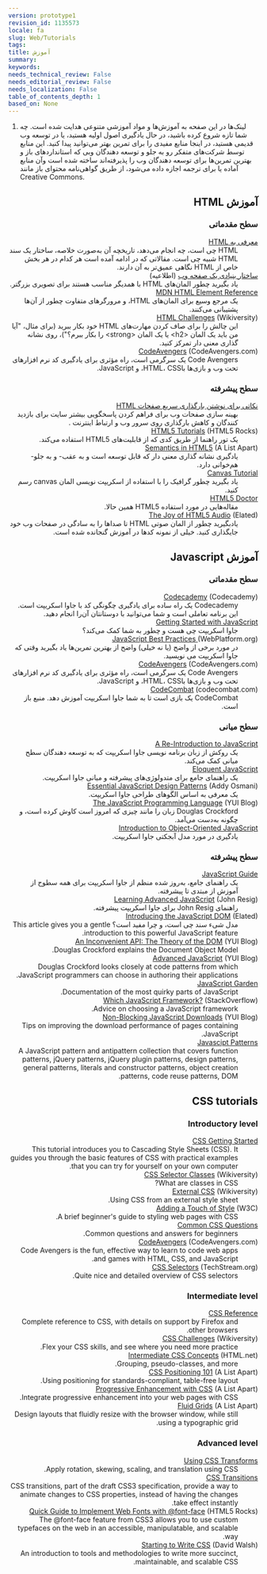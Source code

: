 ```yaml
---
version: prototype1
revision_id: 1135573
locale: fa
slug: Web/Tutorials
tags: 
title: آموزش
summary: 
keywords: 
needs_technical_review: False
needs_editorial_review: False
needs_localization: False
table_of_contents_depth: 1
based_on: None
---
```

<div class="note">
<ol>
 <li><span style="display:none">&nbsp;</span><span style="display:none">&nbsp;</span>لینک‌ها در این صفحه به آموزش‌ها و مواد آموزشی متنوعی هدایت شده است. چه شما تازه شروع کرده باشید، در حال یادگیری اصول اولیه هستید، یا در توسعه وب قدیمی هستید، در اینجا منابع مفیدی را برای تمرین بهتر می‌توانید پیدا کنید. این منابع توسط شرکت‌های متفکر رو به جلو و توسعه دهندگان وبی که استانداردهای باز و بهترین تمرین‌ها برای توسعه دهندگان وب&nbsp;را پذیرفته‌اند ساخته شده است وآن منابع آماده یا برای ترجمه اجازه داده می‌شود، از طریق گواهی‌نامه محتوای باز مانند Creative Commons.</li>
</ol>

<dl>
</dl>
</div>

<div class="row topicpage-table" dir="rtl">
<div class="section">
<h2 class="Documentation" id="Documentation" name="Documentation">آموزش HTML</h2>

<h3 id="سطح_مقدماتی">سطح مقدماتی</h3>

<dl>
 <dt><a href="/en-US/docs/Web/Guide/HTML/Introduction">معرفی به HTML</a></dt>
 <dd>HTML چی است، چه انجام می‌دهد، تاریخچه آن به‌صورت خلاصه، ساختار یک سند HTML شبیه چی است. مقالاتی که در ادامه آمده است هر کدام در هر بخش خاص از HTML نگاهی عمیق‌تر به آن دارند.</dd>
 <dt><a href="http://reference.sitepoint.com/html/page-structure" rel="external">ساختار بنیادی یک صفحه وب</a> (اطلاعیه)</dt>
 <dd>یاد بگیرید چطور المان‌های HTML با همدیگر مناسب هستند برای تصویری بزرگتر.</dd>
 <dt><a href="https://developer.mozilla.org/en-US/docs/HTML/Element">MDN HTML Element Reference</a></dt>
 <dd>یک مرجع وسیع برای المان‌های HTML، و مرورگرهای متفاوت چطور از آن‌ها پشتیبانی می‌کنند.</dd>
 <dt><a href="http://wikiversity.org/wiki/Web_Design/HTML_Challenges" rel="external">HTML Challenges</a> (Wikiversity)</dt>
 <dd>این چالش را برای صاف کردن مهارت‌های HTML خود بکار ببرید (برای مثال، "آیا من باید یک المان &lt;h2&gt; یا یک المان &lt;strong&gt; را بکار ببرم؟")، روی نشانه گذاری معنی دار تمرکز کنید.</dd>
 <dt><a href="http://codeavengers.com/" title="http://codeavengers.com/">CodeAvengers</a> (CodeAvengers.com)</dt>
 <dd>Code Avengers یک سرگرمی است، راه مؤثری برای یادگیری کد نرم افزارهای تحت وب و بازی‌ها باHTML، CSS، و JavaScript.</dd>
</dl>

<h3 id="سطح_پیشرفته">سطح پیشرفته</h3>

<dl>
 <dt><a href="https://developer.mozilla.org/en-US/docs/Tips_for_Authoring_Fast-loading_HTML_Pages">نکاتی برای نوشتن بارگذاری سریع صفحات HTML </a></dt>
 <dd>بهینه سازی صفحات وب برای فراهم کردن پاسخگویی بیشتر سایت برای بازدید کنندگان و کاهش بارگذاری روی سرور وب و ارتباط اینترنت .</dd>
 <dt><a href="http://www.html5rocks.com/tutorials/" rel="external">HTML5 Tutorials</a> (HTML5 Rocks)</dt>
 <dd>یک تور راهنما از طریق کدی که از قابلیت‌های HTML5 استفاده می‌کند.</dd>
 <dt><a href="http://www.alistapart.com/articles/semanticsinhtml5/" rel="external">Semantics in HTML5</a> (A List Apart)</dt>
 <dd>یادگیری نشانه گذاری معنی دار که قابل توسعه است و به عقب- و به جلو-هم‌خوانی دارد.</dd>
 <dt><a href="https://developer.mozilla.org/en-US/docs/Canvas_tutorial">Canvas Tutorial</a></dt>
 <dd>یاد بگیرید چطور گرافیک را با استفاده از اسکریپت نویسی المان canvas رسم کنید.</dd>
 <dt><a href="http://html5doctor.com/" rel="external">HTML5 Doctor</a></dt>
 <dd>مقاله‌هایی در مورد استفاده HTML5 همین حالا.</dd>
 <dt><a href="http://www.elated.com/articles/html5-audio/" rel="external">The Joy of HTML5 Audio</a> (Elated)</dt>
 <dd>یادبگیرید چطور از المان صوتی HTML تا صداها را به سادگی در صفحات وب خود جایگذاری کنید. خیلی از نمونه کدها در آموزش گنجانده شده است.</dd>
</dl>

<h2 class="Documentation" id="Documentation" name="Documentation">آموزش Javascript</h2>

<h3 id="سطح_مقدماتی_2">سطح مقدماتی</h3>

<dl>
 <dt><a href="http://www.codecademy.com/">Codecademy</a> (Codecademy)</dt>
 <dd>Codecademy یک راه ساده برای یادگیری چگونگی کد با جاوا اسکریپت است. این برنامه تعاملی است و شما می‌توانید با دوستانتان آن‌را انجام دهید.</dd>
 <dt><a href="https://developer.mozilla.org/en-US/docs/JavaScript/Getting_Started">Getting Started with JavaScript</a></dt>
 <dd>جاوا اسکریپت چی هست و چطور به شما کمک می‌کند؟</dd>
 <dt><a href="http://docs.webplatform.org/wiki/tutorials/javascript_best_practices" rel="external">JavaScript Best Practices</a><a href="http://docs.webplatform.org/wiki/tutorials/javascript_best_practices" title="http://docs.webplatform.org/wiki/tutorials/javascript_best_practices"> </a>(WebPlatform.org)</dt>
 <dd>در مورد برخی از واضح (یا نه خیلی) واضح از بهترین تمرین‌ها یاد بگیرید وقتی که جاوا اسکریپت می نویسید.</dd>
 <dt><a href="http://codeavengers.com/" title="http://codeavengers.com/">CodeAvengers</a> (CodeAvengers.com)</dt>
 <dd>Code Avengers یک سرگرمی است، راه مؤثری برای یادگیری کد نرم افزارهای تحت وب و بازی‌ها باHTML، CSS، و JavaScript.</dd>
 <dt><a href="http://codecombat.com/#">CodeCombat</a> (codecombat.com)</dt>
 <dd>CodeCombat یک بازی است تا به شما جاوا اسکریپت آموزش دهد. منبع باز است.</dd>
</dl>

<h3 id="سطح_میانی">سطح میانی</h3>

<dl>
 <dt><a href="https://developer.mozilla.org/en-US/docs/A_re-introduction_to_JavaScript">A Re-Introduction to JavaScript</a></dt>
 <dd>یک روکش از زبان برنامه نویسی جاوا اسکریپت که به توسعه دهندگان سطح میانی کمک می‌کند.</dd>
 <dt><a href="http://eloquentjavascript.net/contents.html" rel="external">Eloquent JavaScript</a></dt>
 <dd>یک راهنمای جامع برای متدولوژی‌های پیشرفته و میانی جاوا اسکریپت.</dd>
 <dt><a href="http://www.addyosmani.com/resources/essentialjsdesignpatterns/book/" rel="external">Essential JavaScript Design Patterns</a> (Addy Osmani)</dt>
 <dd>یک معرفی به اساس الگوهای طراحی جاوا اسکریپت.</dd>
 <dt><a href="http://www.yuiblog.com/blog/2007/01/24/video-crockford-tjpl/" rel="external">The JavaScript Programming Language</a> (YUI Blog)</dt>
 <dd>Douglas Crockford زبان را مانند چیزی که امروز است کاوش کرده است، و چگونه به‌دست می‌آمد.</dd>
 <dt><a href="https://developer.mozilla.org/en-US/docs/Introduction_to_Object-Oriented_JavaScript">Introduction to Object-Oriented JavaScript</a></dt>
 <dd>یادگیری در مورد مدل آبجکتی جاوا اسکریپت.</dd>
</dl>
</div>

<div class="section">
<h3 id="سطح_پیشرفته_2">سطح پیشرفته</h3>

<dl>
 <dt><a href="https://developer.mozilla.org/en-US/docs/JavaScript/Guide">JavaScript Guide</a></dt>
 <dd>یک راهنمای جامع، به‌روز شده منظم از جاوا اسکریپت برای همه سطوح از آموزش از مبتدی تا پیشرفته.</dd>
 <dt><a href="http://ejohn.org/apps/learn/" rel="external">Learning Advanced JavaScript</a> (John Resig)</dt>
 <dd>راهنمای John Resig برای جاوا اسکریپت پیشرفته.</dd>
 <dt><a href="http://www.elated.com/articles/javascript-dom-intro/" rel="external">Introducing the JavaScript DOM</a> (Elated)</dt>
 <dd>مدل شیء سند چی است، و چرا مفید است؟ This article gives you a gentle introduction to this powerful JavaScript feature.</dd>
 <dt><a href="http://yuiblog.com/blog/2006/10/20/video-crockford-domtheory/" rel="external">An Inconvenient API: The Theory of the DOM</a> (YUI Blog)</dt>
 <dd>Douglas Crockford explains the Document Object Model.</dd>
 <dt><a href="http://yuiblog.com/blog/2006/11/27/video-crockford-advjs/" rel="external">Advanced JavaScript</a> (YUI Blog)</dt>
 <dd>Douglas Crockford looks closely at code patterns from which JavaScript programmers can choose in authoring their applications.</dd>
 <dt><a href="http://bonsaiden.github.com/JavaScript-Garden/" rel="external">JavaScript Garden</a></dt>
 <dd>Documentation of the most quirky parts of JavaScript.</dd>
 <dt><a href="http://webcache.googleusercontent.com/search?q=cache:CJYRO48hw9EJ:stackoverflow.com/questions/394601/which-javascript-framework-jquery-vs-dojo-vs" rel="external">Which JavaScript Framework?</a> (StackOverflow)</dt>
 <dd>Advice on choosing a JavaScript framework.</dd>
 <dt><a href="http://yuiblog.com/blog/2008/07/22/non-blocking-scripts/" rel="external">Non-Blocking JavaScript Downloads</a> (YUI Blog)</dt>
 <dd>Tips on improving the download performance of pages containing JavaScript.</dd>
 <dt><a href="http://shichuan.github.io/javascript-patterns" rel="external">Javascipt Patterns</a></dt>
 <dd>A JavaScript pattern and antipattern collection that covers function patterns, jQuery patterns, jQuery plugin patterns, design patterns, general patterns, literals and constructor patterns, object creation patterns, code reuse patterns, DOM.</dd>
</dl>

<h2 class="Documentation" id="Documentation" name="Documentation">CSS tutorials</h2>

<h3 id="Introductory_level">Introductory level</h3>

<dl>
 <dt><a href="https://developer.mozilla.org/en-US/docs/CSS/Getting_Started">CSS Getting Started</a></dt>
 <dd>This tutorial introduces you to Cascading Style Sheets (CSS). It guides you through the basic features of CSS with practical examples that you can try for yourself on your own computer.</dd>
 <dt><a href="http://en.wikiversity.org/wiki/Web_Design/CSS_Classes" rel="external">CSS Selector Classes</a> (Wikiversity)</dt>
 <dd>What are classes in CSS?</dd>
 <dt><a href="http://en.wikiversity.org/wiki/Web_Design/External_CSS" rel="external">External CSS</a> (Wikiversity)</dt>
 <dd>Using CSS from an external style sheet.</dd>
 <dt><a href="http://www.w3.org/MarkUp/Guide/Style" rel="external">Adding a Touch of Style</a> (W3C)</dt>
 <dd>A brief beginner's guide to styling web pages with CSS.</dd>
 <dt><a href="https://developer.mozilla.org/en-US/docs/Common_CSS_Questions">Common CSS Questions</a></dt>
 <dd>Common questions and answers for beginners.</dd>
 <dt><a href="http://codeavengers.com/" title="http://codeavengers.com/">CodeAvengers</a> (CodeAvengers.com)</dt>
 <dd>Code Avengers is the fun, effective way to learn to code web apps and games with HTML, CSS, and JavaScript.</dd>
 <dt><a href="http://techstream.org/Web-Design/CSS-selectors" title="http://codeavengers.com/">CSS Selectors</a> (TechStream.org)</dt>
 <dd>Quite nice and detailed overview of CSS selectors.</dd>
</dl>

<h3 id="Intermediate_level">Intermediate level</h3>

<dl>
 <dt><a href="https://developer.mozilla.org/en-US/docs/CSS/CSS_Reference">CSS Reference</a></dt>
 <dd>Complete reference to CSS, with details on support by Firefox and other browsers.</dd>
 <dt><a href="http://en.wikiversity.org/wiki/Web_Design/CSS_challenges" rel="external">CSS Challenges</a> (Wikiversity)</dt>
 <dd>Flex your CSS skills, and see where you need more practice.</dd>
 <dt><a href="http://www.html.net/tutorials/css/" rel="external">Intermediate CSS Concepts</a> (HTML.net)</dt>
 <dd>Grouping, pseudo-classes, and more.</dd>
 <dt><a href="http://www.alistapart.com/articles/css-positioning-101/" rel="external">CSS Positioning 101</a> (A List Apart)</dt>
 <dd>Using positioning for standards-compliant, table-free layout.</dd>
 <dt><a href="http://www.alistapart.com/articles/progressiveenhancementwithcss/" rel="external">Progressive Enhancement with CSS</a> (A List Apart)</dt>
 <dd>Integrate progressive enhancement into your web pages with CSS.</dd>
 <dt><a href="http://www.alistapart.com/articles/fluidgrids/" rel="external">Fluid Grids</a> (A List Apart)</dt>
 <dd>Design layouts that fluidly resize with the browser window, while still using a typographic grid.</dd>
</dl>

<h3 id="Advanced_level">Advanced level</h3>

<dl>
 <dt><a href="https://developer.mozilla.org/en-US/docs/CSS/Using_CSS_transforms">Using CSS Transforms</a></dt>
 <dd>Apply rotation, skewing, scaling, and translation using CSS.</dd>
 <dt><a href="https://developer.mozilla.org/en-US/docs/CSS/CSS_transitions">CSS Transitions</a></dt>
 <dd>CSS transitions, part of the draft CSS3 specification, provide a way to animate changes to CSS properties, instead of having the changes take effect instantly.</dd>
 <dt><a href="http://www.html5rocks.com/tutorials/webfonts/quick/" rel="external">Quick Guide to Implement Web Fonts with @font-face</a> (HTML5 Rocks)</dt>
 <dd>The @font-face feature from CSS3 allows you to use custom typefaces on the web in an accessible, manipulatable, and scalable way.</dd>
 <dt><a href="http://davidwalsh.name/starting-css" rel="external">Starting to Write CSS</a> (David Walsh)</dt>
 <dd>An introduction to tools and methodologies to write more succinct, maintainable, and scalable CSS.</dd>
</dl>
</div>
</div>

<p dir="rtl">&nbsp;</p>

